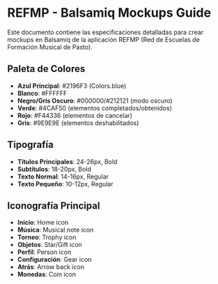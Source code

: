 # REFMP - Balsamiq Mockups Guide

Este documento contiene las especificaciones detalladas para crear mockups en Balsamiq de la aplicación REFMP (Red de Escuelas de Formación Musical de Pasto).

## Paleta de Colores

- **Azul Principal**: #2196F3 (Colors.blue)
- **Blanco**: #FFFFFF
- **Negro/Gris Oscuro**: #000000/#212121 (modo oscuro)
- **Verde**: #4CAF50 (elementos completados/obtenidos)
- **Rojo**: #F44336 (elementos de cancelar)
- **Gris**: #9E9E9E (elementos deshabilitados)

## Tipografía

- **Títulos Principales**: 24-26px, Bold
- **Subtítulos**: 18-20px, Bold
- **Texto Normal**: 14-16px, Regular
- **Texto Pequeño**: 10-12px, Regular

## Iconografía Principal

- **Inicio**: Home icon
- **Música**: Musical note icon
- **Torneo**: Trophy icon
- **Objetos**: Star/Gift icon
- **Perfil**: Person icon
- **Configuración**: Gear icon
- **Atrás**: Arrow back icon
- **Monedas**: Coin icon